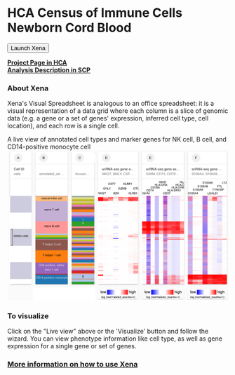 # HCA Census of Immune Cells Newborn Cord Blood

<button class="cohortButton">Launch Xena</button>

**[Project Page in HCA](https://data.humancellatlas.org/explore/projects/cc95ff89-2e68-4a08-a234-480eca21ce79)**<br>
**[Analysis Description in SCP](https://singlecell.broadinstitute.org/single_cell/study/SCP770/2020-mar-census-newborn-blood-10x)**

### About Xena
Xena's Visual Spreadsheet is analogous to an office spreadsheet: it is a visual representation of a data grid where each column is a slice of genomic data (e.g. a gene or a set of genes' expression, inferred cell type, cell location), and each row is a single cell.

A live view of annotated cell types and marker genes for NK cell, B cell, and CD14-positive monocyte cell 
<a href='/?columns=%5B%7B%22width%22%3A135%2C%22columnLabel%22%3A%22%22%2C%22fieldLabel%22%3A%22annotated_cell_identity.ontology_label%22%2C%22host%22%3A%22https%3A%2F%2Fsinglecellnew.xenahubs.net%22%2C%22name%22%3A%22HCA%2FCensus_of_Immune_Cells_CordBlood%2F10x%2Fmeta.tsv%22%2C%22fields%22%3A%22annotated_cell_identity.ontology_label%22%7D%2C%7B%22width%22%3A95%2C%22columnLabel%22%3A%22%22%2C%22fieldLabel%22%3A%22louvain_labels%22%2C%22host%22%3A%22https%3A%2F%2Fsinglecellnew.xenahubs.net%22%2C%22name%22%3A%22HCA%2FCensus_of_Immune_Cells_CordBlood%2F10x%2Fmeta.tsv%22%2C%22fields%22%3A%22louvain_labels%22%7D%2C%7B%22width%22%3A168%2C%22columnLabel%22%3A%22scRNA-seq%20gene%20expression%20-%2010x%22%2C%22fieldLabel%22%3A%22NKG7%2C%20GNLY%2C%20CST7%2C%20B2M%2C%20GZMB%2C%20KLRF1%2C%20KLRB1%2C%20CTSW%22%2C%22host%22%3A%22https%3A%2F%2Fsinglecellnew.xenahubs.net%22%2C%22name%22%3A%22HCA%2FCensus_of_Immune_Cells_CordBlood%2F10x%2FexprMatrix.tsv%22%2C%22fields%22%3A%22NKG7%20GNLY%20CST7%20B2M%20GZMB%20KLRF1%20KLRB1%20CTSW%22%7D%2C%7B%22width%22%3A175%2C%22columnLabel%22%3A%22scRNA-seq%20gene%20expression%20-%2010x%22%2C%22fieldLabel%22%3A%22IGHM%2C%20CD74%2C%20CD79A%2C%20HLA-DRA%2C%20IGHD%2C%20CD37%2C%20HLA-DPA1%2C%20HLA-DRB1%2C%20HLA-DPB1%2C%20HLA-DQB1%22%2C%22host%22%3A%22https%3A%2F%2Fsinglecellnew.xenahubs.net%22%2C%22name%22%3A%22HCA%2FCensus_of_Immune_Cells_CordBlood%2F10x%2FexprMatrix.tsv%22%2C%22fields%22%3A%22IGHM%20CD74%20CD79A%20HLA-DRA%20IGHD%20CD37%20HLA-DPA1%20HLA-DRB1%20HLA-DPB1%20HLA-DQB1%22%7D%2C%7B%22width%22%3A163%2C%22columnLabel%22%3A%22scRNA-seq%20gene%20expression%20-%2010x%22%2C%22fieldLabel%22%3A%22S100A4%2C%20S100A9%2C%20S100A8%2C%20S100A6%2C%20LGALS1%2C%20TYROBP%2C%20FTL%2C%20LYZ%22%2C%22host%22%3A%22https%3A%2F%2Fsinglecellnew.xenahubs.net%22%2C%22name%22%3A%22HCA%2FCensus_of_Immune_Cells_CordBlood%2F10x%2FexprMatrix.tsv%22%2C%22fields%22%3A%22S100A4%20S100A9%20S100A8%20S100A6%20LGALS1%20TYROBP%20FTL%20LYZ%22%7D%5D&heatmap=%7B%22showWelcome%22%3Afalse%2C%22mode%22%3A%22heatmap%22%7D'><img src="https://github.com/ucscXena/cohortMetaData/raw/master/cohort_HCA%20Census%20of%20Immune%20Cells%20Cord%20Blood/HCA%20Census%20Of%20Immune%20Cells%20Cord%20Blood.png" width="800px"></a>

### To visualize
Click on the "Live view" above or the 'Visualize' button and follow the wizard. You can view phenotype information like cell type, as well as gene expression for a single gene or set of genes.

### [More information on how to use Xena](https://singlecell.xenabrowser.net/datapages/?markdown=https://raw.githubusercontent.com/ucscXena/cohortMetaData/master/hub_singlecellnew.xenahubs.net/example1/info.mdown)

<br>
